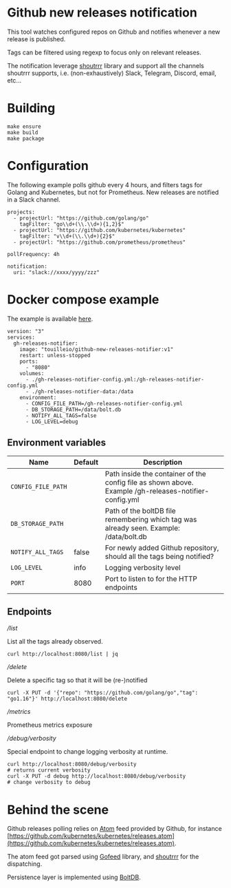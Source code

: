 Github new releases notification
====

This tool watches configured repos on Github 
and notifies whenever a new release is published.

Tags can be filtered using regexp to focus only
on relevant releases.

The notification leverage [shoutrrr](https://github.com/containrrr/shoutrrr)
library and support all the channels shoutrrr supports, i.e. (non-exhaustively)
Slack, Telegram, Discord, email, etc...

# Building

```
make ensure
make build
make package
```

# Configuration

The following example polls github every 4 hours, and filters
tags for Golang and Kubernetes, but not for Prometheus.
New releases are notified in a Slack channel.

```
projects:
  - projectUrl: "https://github.com/golang/go"
    tagFilter: "go\\d+(\\.\\d+){1,2}$"
  - projectUrl: "https://github.com/kubernetes/kubernetes"
    tagFilter: "v\\d+(\\.\\d+){2}$"
  - projectUrl: "https://github.com/prometheus/prometheus"

pollFrequency: 4h

notification:
  uri: "slack://xxxx/yyyy/zzz"
```

# Docker compose example

The example is available [here](./docker-compose.yml).

```
version: "3"
services:
  gh-releases-notifier:
    image: "touilleio/github-new-releases-notifier:v1"
    restart: unless-stopped
    ports:
      - "8080"
    volumes:
      - ./gh-releases-notifier-config.yml:/gh-releases-notifier-config.yml
      - ./gh-releases-notifier-data:/data
    environment:
      - CONFIG_FILE_PATH=/gh-releases-notifier-config.yml
      - DB_STORAGE_PATH=/data/bolt.db
      - NOTIFY_ALL_TAGS=false
      - LOG_LEVEL=debug
```

## Environment variables

| Name | Default | Description |
|------|---------|-------------|
| `CONFIG_FILE_PATH` | | Path inside the container of the config file as shown above. Example /gh-releases-notifier-config.yml |
| `DB_STORAGE_PATH` | | Path of the boltDB file remembering which tag was already seen. Example: /data/bolt.db |
| `NOTIFY_ALL_TAGS` | false | For newly added Github repository, should all the tags being notified? |
| `LOG_LEVEL` | info | Logging verbosity level |
| `PORT` | 8080 | Port to listen to for the HTTP endpoints |

## Endpoints

*/list*

List all the tags already observed.

```
curl http://localhost:8080/list | jq
```

*/delete*

Delete a specific tag so that it will be (re-)notified

```
curl -X PUT -d '{"repo": "https://github.com/golang/go","tag": "go1.16"}' http://localhost:8080/delete
```

*/metrics*

Prometheus metrics exposure

*/debug/verbosity*

Special endpoint to change logging verbosity at runtime.

```
curl http://localhost:8080/debug/verbosity
# returns current verbosity
curl -X PUT -d debug http://localhost:8080/debug/verbosity
# change verbosity to debug
```

# Behind the scene

Github releases polling relies on [Atom]() feed provided by Github, 
for instance [https://github.com/kubernetes/kubernetes/releases.atom](https://github.com/kubernetes/kubernetes/releases.atom).

The atom feed got parsed using [Gofeed](https://github.com/mmcdole/gofeed) library, 
and [shoutrrr](https://github.com/containrrr/shoutrrr) for the dispatching.

Persistence layer is implemented using [BoltDB](https://github.com/etcd-io/bbolt).
